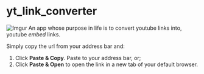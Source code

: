 # yt_link_converter
![Imgur](https://imgur.com/uB4NB8t.png)
An app whose purpose in life is to convert youtube links into,
youtube *embed* links.

Simply copy the url from your address bar and:
1. Click **Paste & Copy**. Paste to your address bar, or;
2. Click **Paste & Open** to open the link in a new tab of your default browser.

